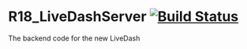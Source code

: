 # R18_LiveDashServer [![Build Status](https://travis-ci.com/RevolveNTNU/R18_LiveDashServer.svg?token=KkTe7H59KprC95nqHqzv&branch=master)](https://travis-ci.com/RevolveNTNU/R18_LiveDashServer)
The backend code for the new LiveDash
